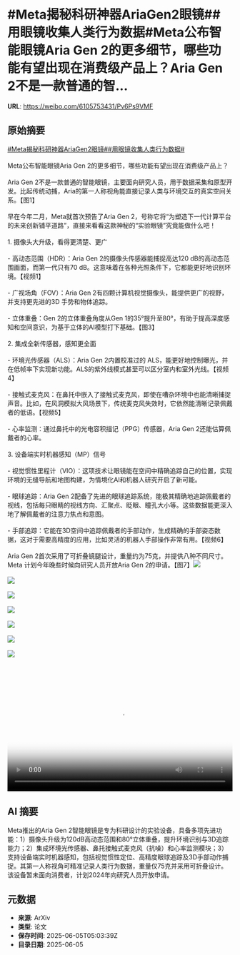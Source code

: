 # #Meta揭秘科研神器AriaGen2眼镜##用眼镜收集人类行为数据#Meta公布智能眼镜Aria Gen 2的更多细节，哪些功能有望出现在消费级产品上？Aria Gen 2不是一款普通的智...

**URL**: https://weibo.com/6105753431/Pv6Ps9VMF

## 原始摘要

<a href="https://m.weibo.cn/search?containerid=231522type%3D1%26t%3D10%26q%3D%23Meta%E6%8F%AD%E7%A7%98%E7%A7%91%E7%A0%94%E7%A5%9E%E5%99%A8AriaGen2%E7%9C%BC%E9%95%9C%23&amp;extparam=%23Meta%E6%8F%AD%E7%A7%98%E7%A7%91%E7%A0%94%E7%A5%9E%E5%99%A8AriaGen2%E7%9C%BC%E9%95%9C%23" data-hide=""><span class="surl-text">#Meta揭秘科研神器AriaGen2眼镜#</span></a><a href="https://m.weibo.cn/search?containerid=231522type%3D1%26t%3D10%26q%3D%23%E7%94%A8%E7%9C%BC%E9%95%9C%E6%94%B6%E9%9B%86%E4%BA%BA%E7%B1%BB%E8%A1%8C%E4%B8%BA%E6%95%B0%E6%8D%AE%23&amp;extparam=%23%E7%94%A8%E7%9C%BC%E9%95%9C%E6%94%B6%E9%9B%86%E4%BA%BA%E7%B1%BB%E8%A1%8C%E4%B8%BA%E6%95%B0%E6%8D%AE%23" data-hide=""><span class="surl-text">#用眼镜收集人类行为数据#</span></a><br><br>Meta公布智能眼镜Aria Gen 2的更多细节，哪些功能有望出现在消费级产品上？<br><br>Aria Gen 2不是一款普通的智能眼镜，主要面向研究人员，用于数据采集和原型开发。比起传统动捕，Aria的第一人称视角能直接记录人类与环境交互的真实空间关系。【图1】<br><br>早在今年二月，Meta就首次预告了Aria Gen 2，号称它将“为塑造下一代计算平台的未来创新铺平道路”，直接来看看这款神秘的“实验眼镜”究竟能做什么吧！<br><br>1. 摄像头大升级，看得更清楚、更广<br><br>- 高动态范围（HDR）：Aria Gen 2的摄像头传感器能捕捉高达120 dB的高动态范围画面，而第一代只有70 dB。这意味着在各种光照条件下，它都能更好地识别环境。【视频1】<br><br>- 广视场角（FOV）：Aria Gen 2有四颗计算机视觉摄像头，能提供更广的视野，并支持更先进的3D 手势和物体追踪。<br><br>- 立体重叠：Gen 2的立体重叠角度从Gen 1的35°提升至80°，有助于提高深度感知和空间意识，为基于立体的AI模型打下基础。【图3】<br><br>2. 集成全新传感器，感知更全面<br><br>- 环境光传感器（ALS）：Aria Gen 2内置校准过的 ALS，能更好地控制曝光，并在低帧率下实现新功能。ALS的紫外线模式甚至可以区分室内和室外光线。【视频4】<br><br>- 接触式麦克风：在鼻托中嵌入了接触式麦克风，即使在嘈杂环境中也能清晰捕捉声音。比如，在风洞模拟大风场景下，传统麦克风失效时，它依然能清晰记录佩戴者的低语。【视频5】<br><br>- 心率监测：通过鼻托中的光电容积描记（PPG）传感器，Aria Gen 2还能估算佩戴者的心率。<br><br>3. 设备端实时机器感知（MP）信号<br><br>- 视觉惯性里程计（VIO）：这项技术让眼镜能在空间中精确追踪自己的位置，实现环境的无缝导航和地图构建，为情境化AI和机器人研究开启了新可能。<br><br>- 眼球追踪：Aria Gen 2配备了先进的眼球追踪系统，能极其精确地追踪佩戴者的视线，包括每只眼睛的视线方向、汇聚点、眨眼、瞳孔大小等。这些数据能更深入地了解佩戴者的注意力焦点和意图。<br><br>- 手部追踪：它能在3D空间中追踪佩戴者的手部动作，生成精确的手部姿态数据，这对于需要高精度的应用，比如灵活的机器人手部操作非常有用。【视频6】<br><br>Aria Gen 2首次采用了可折叠镜腿设计，重量约为75克，并提供八种不同尺寸。Meta 计划今年晚些时候向研究人员开放Aria Gen 2的申请。【图7】<img style="" src="https://tvax3.sinaimg.cn/large/006Fd7o3gy1i24baw6euzj31ei0w6gxs.jpg" referrerpolicy="no-referrer"><br><br><img style="" src="https://tvax1.sinaimg.cn/large/006Fd7o3ly1i24bcrzlngj30zk0k075g.jpg" referrerpolicy="no-referrer"><br><br><img style="" src="https://tvax3.sinaimg.cn/large/006Fd7o3gy1i24bbdq0l6j325g11uaxf.jpg" referrerpolicy="no-referrer"><br><br><img style="" src="https://tvax4.sinaimg.cn/large/006Fd7o3ly1i24bcpdzi9j30p00k0aah.jpg" referrerpolicy="no-referrer"><br><br><img style="" src="https://tvax2.sinaimg.cn/large/006Fd7o3ly1i24bcs2wnmj30zk0k0ta2.jpg" referrerpolicy="no-referrer"><br><br><img style="" src="https://tvax3.sinaimg.cn/large/006Fd7o3ly1i24bcql01wj30zk0k03ye.jpg" referrerpolicy="no-referrer"><br><br><img style="" src="https://tvax3.sinaimg.cn/large/006Fd7o3gy1i24bbuhh7sj32b40hcwlo.jpg" referrerpolicy="no-referrer"><br><br><br clear="both"><div style="clear: both"></div><video controls="controls" poster="https://tvax4.sinaimg.cn/orj480/006Fd7o3ly1i24bcrgq58j30zk0k075g.jpg" style="width: 100%"><source src="https://f.video.weibocdn.com/o0/k9w6iepqlx08oNEbiWuY010412002I5H0E010.mp4?label=mp4_720p&amp;template=1280x720.25.0&amp;ori=0&amp;ps=1CwnkDw1GXwCQx&amp;Expires=1749103102&amp;ssig=9lzQpsJJPj&amp;KID=unistore,video"><source src="https://f.video.weibocdn.com/o0/1uNAFEptlx08oNEaSHGM010412001hJ70E010.mp4?label=mp4_hd&amp;template=852x480.25.0&amp;ori=0&amp;ps=1CwnkDw1GXwCQx&amp;Expires=1749103102&amp;ssig=Vb9AaOb5G5&amp;KID=unistore,video"><source src="https://f.video.weibocdn.com/o0/hiGxgor4lx08oNEaLYwE010412000Nwt0E010.mp4?label=mp4_ld&amp;template=640x360.25.0&amp;ori=0&amp;ps=1CwnkDw1GXwCQx&amp;Expires=1749103102&amp;ssig=YozjnB0unW&amp;KID=unistore,video"><p>视频无法显示，请前往<a href="https://video.weibo.com/show?fid=1034%3A5174143721865305" target="_blank" rel="noopener noreferrer">微博视频</a>观看。</p></video>

## AI 摘要

Meta推出的Aria Gen 2智能眼镜是专为科研设计的实验设备，具备多项先进功能：1）摄像头升级为120dB高动态范围和80°立体重叠，提升环境识别与3D追踪能力；2）集成环境光传感器、鼻托接触式麦克风（抗噪）和心率监测模块；3）支持设备端实时机器感知，包括视觉惯性定位、高精度眼球追踪及3D手部动作捕捉。其第一人称视角可精准记录人类行为数据，重量仅75克并采用可折叠设计。该设备暂未面向消费者，计划2024年向研究人员开放申请。

## 元数据

- **来源**: ArXiv
- **类型**: 论文
- **保存时间**: 2025-06-05T05:03:39Z
- **目录日期**: 2025-06-05
